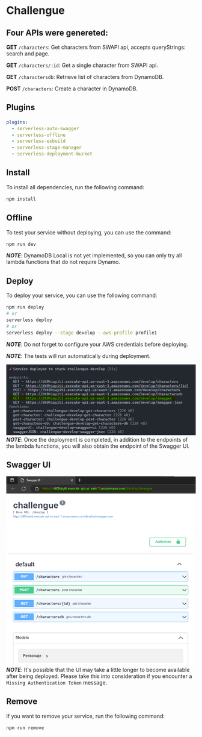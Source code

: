 # Challengue
## Four APIs were genereted:

**GET** `/characters`: Get characters from SWAPI api, accepts queryStrings: search and page.

**GET** `/characters/:id`: Get a single character from SWAPI api.

**GET** `/charactersdb`: Retrieve list of characters from DynamoDB.

**POST** `/characters`: Create a character in DynamoDB.


## Plugins
```yaml
plugins:
  - serverless-auto-swagger
  - serverless-offline
  - serverless-esbuild 
  - serverless-stage-manager 
  - serverless-deployment-bucket
```

## Install
To install all dependencies, run the following command:
```sh
npm install 
```
## Offline
To test your service without deploying, you can use the command:
```sh
npm run dev 
```
**_NOTE_**: DynamoDB Local is not yet implemented, so you can only try all lambda functions that do not require Dynamo.
## Deploy
To deploy your service, you can use the following command:
```sh
npm run deploy 
# or
serverless deploy
# or
serverless deploy --stage develop --aws-profile profile1
```
**_NOTE_**: Do not forget to configure your AWS credentials before deploying.

**_NOTE_**: The tests will run automatically during deployment.

![Deploy Result](./doc_images/deployresult.png)
**_NOTE_**: Once the deployment is completed, in addition to the endpoints of the lambda functions, you will also obtain the endpoint of the Swagger UI.
## Swagger UI
![Swagger UI](./doc_images/swagger.png)
**_NOTE_**: It's possible that the UI may take a little longer to become available after being deployed. Please take this into consideration if you encounter a `Missing Authentication Token` message.
## Remove 
If you want to remove your service, run the following command:
```sh
npm run remove 
```